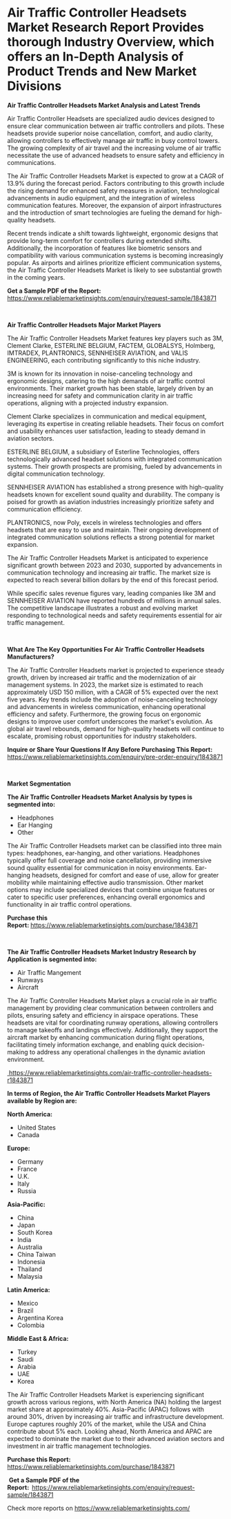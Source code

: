 <p><h1>Air Traffic Controller Headsets Market Research Report Provides thorough Industry Overview, which offers an In-Depth Analysis of Product Trends and New Market Divisions</h1></p><p><strong>Air Traffic Controller Headsets Market Analysis and Latest Trends</strong></p>
<p><p>Air Traffic Controller Headsets are specialized audio devices designed to ensure clear communication between air traffic controllers and pilots. These headsets provide superior noise cancellation, comfort, and audio clarity, allowing controllers to effectively manage air traffic in busy control towers. The growing complexity of air travel and the increasing volume of air traffic necessitate the use of advanced headsets to ensure safety and efficiency in communications.</p><p>The Air Traffic Controller Headsets Market is expected to grow at a CAGR of 13.9% during the forecast period. Factors contributing to this growth include the rising demand for enhanced safety measures in aviation, technological advancements in audio equipment, and the integration of wireless communication features. Moreover, the expansion of airport infrastructures and the introduction of smart technologies are fueling the demand for high-quality headsets. </p><p>Recent trends indicate a shift towards lightweight, ergonomic designs that provide long-term comfort for controllers during extended shifts. Additionally, the incorporation of features like biometric sensors and compatibility with various communication systems is becoming increasingly popular. As airports and airlines prioritize efficient communication systems, the Air Traffic Controller Headsets Market is likely to see substantial growth in the coming years.</p></p>
<p><strong>Get a Sample PDF of the Report:&nbsp;</strong> <a href="https://www.reliablemarketinsights.com/enquiry/request-sample/1843871?utm_campaign=3584&utm_medium=2&utm_source=Github&utm_content=ia&utm_term=08042025&utm_id=air-traffic-controller-headsets">https://www.reliablemarketinsights.com/enquiry/request-sample/1843871</a></p>
<p>&nbsp;</p>
<p><strong>Air Traffic Controller Headsets Major Market Players</strong></p>
<p><p>The Air Traffic Controller Headsets Market features key players such as 3M, Clement Clarke, ESTERLINE BELGIUM, FACTEM, GLOBALSYS, Holmberg, IMTRADEX, PLANTRONICS, SENNHEISER AVIATION, and VALIS ENGINEERING, each contributing significantly to this niche industry.</p><p>3M is known for its innovation in noise-canceling technology and ergonomic designs, catering to the high demands of air traffic control environments. Their market growth has been stable, largely driven by an increasing need for safety and communication clarity in air traffic operations, aligning with a projected industry expansion.</p><p>Clement Clarke specializes in communication and medical equipment, leveraging its expertise in creating reliable headsets. Their focus on comfort and usability enhances user satisfaction, leading to steady demand in aviation sectors.</p><p>ESTERLINE BELGIUM, a subsidiary of Esterline Technologies, offers technologically advanced headset solutions with integrated communication systems. Their growth prospects are promising, fueled by advancements in digital communication technology.</p><p>SENNHEISER AVIATION has established a strong presence with high-quality headsets known for excellent sound quality and durability. The company is poised for growth as aviation industries increasingly prioritize safety and communication efficiency.</p><p>PLANTRONICS, now Poly, excels in wireless technologies and offers headsets that are easy to use and maintain. Their ongoing development of integrated communication solutions reflects a strong potential for market expansion.</p><p>The Air Traffic Controller Headsets Market is anticipated to experience significant growth between 2023 and 2030, supported by advancements in communication technology and increasing air traffic. The market size is expected to reach several billion dollars by the end of this forecast period.</p><p>While specific sales revenue figures vary, leading companies like 3M and SENNHEISER AVIATION have reported hundreds of millions in annual sales. The competitive landscape illustrates a robust and evolving market responding to technological needs and safety requirements essential for air traffic management.</p></p>
<p>&nbsp;</p>
<p><strong>What Are The Key Opportunities For Air Traffic Controller Headsets Manufacturers?</strong></p>
<p><p>The Air Traffic Controller Headsets market is projected to experience steady growth, driven by increased air traffic and the modernization of air management systems. In 2023, the market size is estimated to reach approximately USD 150 million, with a CAGR of 5% expected over the next five years. Key trends include the adoption of noise-canceling technology and advancements in wireless communication, enhancing operational efficiency and safety. Furthermore, the growing focus on ergonomic designs to improve user comfort underscores the market's evolution. As global air travel rebounds, demand for high-quality headsets will continue to escalate, promising robust opportunities for industry stakeholders.</p></p>
<p><strong>Inquire or Share Your Questions If Any Before Purchasing This Report:</strong> <a href="https://www.reliablemarketinsights.com/enquiry/pre-order-enquiry/1843871?utm_campaign=3584&utm_medium=2&utm_source=Github&utm_content=ia&utm_term=08042025&utm_id=air-traffic-controller-headsets">https://www.reliablemarketinsights.com/enquiry/pre-order-enquiry/1843871</a></p>
<p>&nbsp;</p>
<p><strong>Market Segmentation</strong></p>
<p><strong>The Air Traffic Controller Headsets Market Analysis by types is segmented into:</strong></p>
<p><ul><li>Headphones</li><li>Ear Hanging</li><li>Other</li></ul></p>
<p><p>The Air Traffic Controller Headsets market can be classified into three main types: headphones, ear-hanging, and other variations. Headphones typically offer full coverage and noise cancellation, providing immersive sound quality essential for communication in noisy environments. Ear-hanging headsets, designed for comfort and ease of use, allow for greater mobility while maintaining effective audio transmission. Other market options may include specialized devices that combine unique features or cater to specific user preferences, enhancing overall ergonomics and functionality in air traffic control operations.</p></p>
<p><strong>Purchase this Report:&nbsp;</strong><a href="https://www.reliablemarketinsights.com/purchase/1843871?utm_campaign=3584&utm_medium=2&utm_source=Github&utm_content=ia&utm_term=08042025&utm_id=air-traffic-controller-headsets">https://www.reliablemarketinsights.com/purchase/1843871</a></p>
<p>&nbsp;</p>
<p><strong>The Air Traffic Controller Headsets Market Industry Research by Application is segmented into:</strong></p>
<p><ul><li>Air Traffic Mangement</li><li>Runways</li><li>Aircraft</li></ul></p>
<p><p>The Air Traffic Controller Headsets Market plays a crucial role in air traffic management by providing clear communication between controllers and pilots, ensuring safety and efficiency in airspace operations. These headsets are vital for coordinating runway operations, allowing controllers to manage takeoffs and landings effectively. Additionally, they support the aircraft market by enhancing communication during flight operations, facilitating timely information exchange, and enabling quick decision-making to address any operational challenges in the dynamic aviation environment.</p></p>
<p><a href="https://www.reliablemarketinsights.com/air-traffic-controller-headsets-r1843871?utm_campaign=3584&utm_medium=2&utm_source=Github&utm_content=ia&utm_term=08042025&utm_id=air-traffic-controller-headsets">&nbsp;https://www.reliablemarketinsights.com/air-traffic-controller-headsets-r1843871</a></p>
<p><strong>In terms of Region, the Air Traffic Controller Headsets Market Players available by Region are:</strong></p>
<p>
    <p> <strong> North America: </strong>
        <ul>
            <li>United States</li>
            <li>Canada</li>
        </ul>
        </p> 
    <p> <strong> Europe: </strong>
        <ul>
            <li>Germany</li>
            <li>France</li>
            <li>U.K.</li>
            <li>Italy</li>
            <li>Russia</li>
        </ul>
        </p> 
    <p> <strong> Asia-Pacific: </strong>
        <ul>
            <li>China</li>
            <li>Japan</li>
            <li>South Korea</li>
            <li>India</li>
            <li>Australia</li>
            <li>China Taiwan</li>
            <li>Indonesia</li>
            <li>Thailand</li>
            <li>Malaysia</li>
        </ul>
        </p> 
    <p> <strong> Latin America: </strong>
        <ul>
            <li>Mexico</li>
            <li>Brazil</li>
            <li>Argentina Korea</li>
            <li>Colombia</li>
        </ul>
        </p> 
    <p> <strong> Middle East & Africa: </strong>
        <ul>
            <li>Turkey</li>
            <li>Saudi</li>
            <li>Arabia</li>
            <li>UAE</li>
            <li>Korea</li>
        </ul>
    </p>
    </p>
<p><p>The Air Traffic Controller Headsets Market is experiencing significant growth across various regions, with North America (NA) holding the largest market share at approximately 40%. Asia-Pacific (APAC) follows with around 30%, driven by increasing air traffic and infrastructure development. Europe captures roughly 20% of the market, while the USA and China contribute about 5% each. Looking ahead, North America and APAC are expected to dominate the market due to their advanced aviation sectors and investment in air traffic management technologies.</p></p>
<p><strong>Purchase this Report: </strong><a href="https://www.reliablemarketinsights.com/purchase/1843871?utm_campaign=3584&utm_medium=2&utm_source=Github&utm_content=ia&utm_term=08042025&utm_id=air-traffic-controller-headsets">https://www.reliablemarketinsights.com/purchase/1843871</a></p>
<p>&nbsp;<strong>Get a Sample PDF of the Report:&nbsp;&nbsp;</strong><a href="https://www.reliablemarketinsights.com/enquiry/request-sample/1843871?utm_campaign=3584&utm_medium=2&utm_source=Github&utm_content=ia&utm_term=08042025&utm_id=air-traffic-controller-headsets">https://www.reliablemarketinsights.com/enquiry/request-sample/1843871</a></p>
<p><strong></strong></p>
<p>Check more reports on <a href="https://www.reliablemarketinsights.com/?utm_campaign=3584&utm_medium=2&utm_source=Github&utm_content=ia&utm_term=08042025&utm_id=air-traffic-controller-headsets">https://www.reliablemarketinsights.com/</a></p>